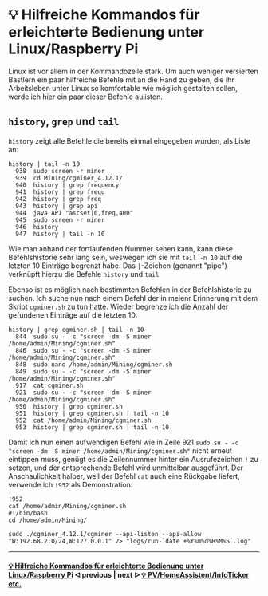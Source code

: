# 💡 Hilfreiche Kommandos für erleichterte Bedienung unter Linux/Raspberry Pi

Linux ist vor allem in der Kommandozeile stark. Um auch weniger versierten Bastlern ein paar hilfreiche Befehle mit an die Hand zu geben, die ihr Arbeitsleben unter Linux so komfortable wie möglich gestalten sollen, werde ich hier ein paar dieser Befehle aulisten.

## `history`, `grep` und `tail`

`history` zeigt alle Befehle die bereits einmal eingegeben wurden, als Liste an:

```shell
history | tail -n 10
  938  sudo screen -r miner
  939  cd Mining/cgminer_4.12.1/
  940  history | grep frequency
  941  history | grep frequ
  942  history | grep freq
  943  history | grep api
  944  java API "ascset|0,freq,400"
  945  sudo screen -r miner
  946  history
  947  history | tail -n 10
```

Wie man anhand der fortlaufenden Nummer sehen kann, kann diese Befehlshistorie sehr lang sein, weswegen ich sie mit `tail -n 10` auf die letzten 10 Einträge begrenzt habe. Das `|`-Zeichen (genannt "pipe") verknüpft hierzu die Befehle `history` und `tail`

Ebenso ist es möglich nach bestimmten Befehlen in der Befehlshistorie zu suchen. Ich suche nun nach einem Befehl der in meienr Erinnerung mit dem Skript `cgminer.sh` zu tun hatte. Wieder begrenze ich die Anzahl der gefundenen Einträge auf die letzten 10:

```shell
history | grep cgminer.sh | tail -n 10
  844  sudo su - -c "screen -dm -S miner /home/admin/Mining/cgminer.sh"
  846  sudo su - -c "screen -dm -S miner /home/admin/Mining/cgminer.sh"
  848  sudo nano /home/admin/Mining/cgminer.sh
  849  sudo su - -c "screen -dm -S miner /home/admin/Mining/cgminer.sh"
  917  cat cgminer.sh
  921  sudo su - -c "screen -dm -S miner /home/admin/Mining/cgminer.sh"
  950  history | grep cgminer.sh
  951  history | grep cgminer.sh | tail -n 10
  952  cat /home/admin/Mining/cgminer.sh
  953  history | grep cgminer.sh | tail -n 10
```

Damit ich nun einen aufwendigen Befehl wie in Zeile 921 `sudo su - -c "screen -dm -S miner /home/admin/Mining/cgminer.sh"` nicht erneut eintippen muss, genügt es die Zeilennummer hinter ein Ausrufezeichen `!` zu setzen, und der entsprechende Befehl wird unmittelbar ausgeführt. Der Anschaulichkeit halber, weil der Befehl `cat` auch eine Rückgabe liefert, verwende ich `!952` als Demonstration:

```shell
!952
cat /home/admin/Mining/cgminer.sh
#!/bin/bash
cd /home/admin/Mining/

sudo ./cgminer_4.12.1/cgminer --api-listen --api-allow "W:192.68.2.0/24,W:127.0.0.1" 2> "logs/run-`date +%Y%m%d%H%M%S`.log"
```

---

#### [💡 Hilfreiche Kommandos für erleichterte Bedienung unter Linux/Raspberry Pi](LinuxCommands.md)  ᐊ  previous | next  ᐅ  [💡 PV/HomeAssistent/InfoTicker etc.](additional-links.md)